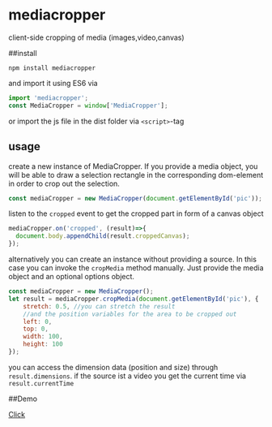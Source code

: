 # mediacropper
client-side cropping of media (images,video,canvas)

##install

`npm install mediacropper`

and
import it using ES6 via

```javascript
import 'mediacropper';
const MediaCropper = window['MediaCropper'];
```

or import the js file in the dist folder via `<script>`-tag


## usage
create a new instance of MediaCropper. If you provide a media object, you will be able to draw a selection rectangle in the corresponding dom-element in order to crop out the selection.

```javascript
const mediaCropper = new MediaCropper(document.getElementById('pic'));
```

listen to the `cropped` event to get the cropped part in form of a canvas object

```javascript
mediaCropper.on('cropped', (result)=>{
  document.body.appendChild(result.croppedCanvas);
});
```

alternatively you can create an instance without providing a source. In this case you can invoke the `cropMedia` method manually. Just provide the media object and an optional options object.

```javascript
const mediaCropper = new MediaCropper();
let result = mediaCropper.cropMedia(document.getElementById('pic'), {
    stretch: 0.5, //you can stretch the result
    //and the position variables for the area to be cropped out
    left: 0,
    top: 0,
    width: 100,
    height: 100
});
```

you can access the dimension data (position and size) through `result.dimensions`. if the source
ist a video you get the current time via `result.currentTime`


##Demo

[Click](http://matthiasklan.github.io/mediacropper/)
